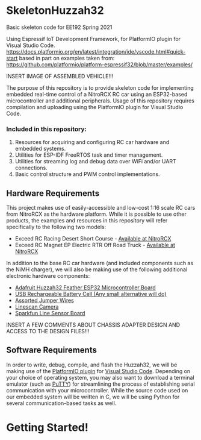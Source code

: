 # SkeletonHuzzah32
Basic skeleton code for EE192 Spring 2021

Using Espressif IoT Development Framework, for PlatformIO plugin for Visual Studio Code.
https://docs.platformio.org/en/latest/integration/ide/vscode.html#quick-start
based in part on examples taken from:
https://github.com/platformio/platform-espressif32/blob/master/examples/

INSERT IMAGE OF ASSEMBLED VEHICLE!!!

The purpose of this repository is to provide skeleton code for implementing embedded real-time control of a NitroRCX RC car using an ESP32-based microcontroller and additional peripherals. Usage of this repository requires compilation and uploading using the PlatformIO plugin for Visual Studio Code.

### Included in this repository:
1) Resources for acquiring and configuring RC car hardware and embedded systems.
2) Utilities for ESP-IDF FreeRTOS task and timer management.
3) Utilities for streaming log and debug data over WiFi and/or UART connections.
4) Basic control structure and PWM control implementations.

## Hardware Requirements
This project makes use of easily-accessible and low-cost 1:16 scale RC cars from NitroRCX as the hardware platform. While it is possible to use other products, the examples and resources in this repository will refer specifically to the following two models:
* Exceed RC Racing Desert Short Course - [Available at NitroRCX](https://www.nitrorcx.com/51c858-16-deaertsct-aagreen-24g.html)
* Exceed RC Magnet EP Electric RTR Off Road Truck - [Available at NitroRCX](https://www.nitrorcx.com/51c853-stripered-24-ghz.html)

In addition to the base RC car hardware (and included components such as the NiMH charger), we will also be making use of the following additional electronic hardware components:
* [Adafruit Huzzah32 Feather ESP32 Microcontroller Board](https://www.adafruit.com/product/3619)
* [USB Rechargeable Battery Cell (Any small alternative will do)](https://www.amazon.com/Poweradd-Slim-Ultra-compact-Portable-External/dp/B00MWU1GGI/ref=sr_1_4?dchild=1&keywords=usb+battery+mini&qid=1608613916&sr=8-4)
* [Assorted Jumper Wires](https://www.amazon.com/KABUDA-Multicolored-Dupont-Breadboard-Arduino/dp/B07QXXMWRZ/)
* [Linescan Camera](https://community.nxp.com/t5/University-Programs-Knowledge/Line-Scan-Camera-Use/ta-p/1105313)
* [Sparkfun Line Sensor Board](https://www.sparkfun.com/products/9454)

INSERT A FEW COMMENTS ABOUT CHASSIS ADAPTER DESIGN AND ACCESS TO THE DESIGN FILES!!!

## Software Requirements
In order to write, debug, compile, and flash the Huzzah32, we will be making use of the [PlatformIO plugin](https://platformio.org/platformio-ide) for [Visual Studio Code](https://code.visualstudio.com/). Depending on your choice of operating system, you may also want to download a terminal emulator (such as [PuTTY](https://www.chiark.greenend.org.uk/~sgtatham/putty/)) for streamlining the process of establishing serial communication with your microcontroller. While the source code used on our embedded system will be written in C, we will be using Python for several communication-based tasks as well.

# Getting Started!


